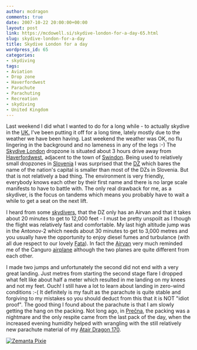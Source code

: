 ```yaml
---
author: mcdragon
comments: true
date: 2007-10-22 20:00:00+00:00
layout: post
link: https://mcdowell.si/skydive-london-for-a-day-65.html
slug: skydive-london-for-a-day
title: Skydive London for a day
wordpress_id: 65
categories:
- skydiving
tags:
- Aviation
- Drop zone
- Haverfordwest
- Parachute
- Parachuting
- Recreation
- skydiving
- United Kingdom
---
```


Last weekend I did what I wanted to do for a long while - to actually skydive in the [UK.](http://maps.google.com/maps?ll=51.5,-0.116666666667&spn=10.0,10.0&q=51.5,-0.116666666667&t=h) I've been putting it off for a long time, lately mostly due to the weather we have been having. Last weekend the weather was OK, no flu lingering in the background and no lameness in any of the legs :-)
The [Skydive London](http://www.skydivelondon.co.uk/) dropzone is situated about 3 hours drive away from [Haverfordwest](http://en.wikipedia.org/wiki/Haverfordwest), adjacent to the town of [Swindon](http://en.wikipedia.org/wiki/Swindon). Being used to relatively small dropzones in [Slovenia](http://maps.google.com/maps?ll=46.05,14.5&spn=10.0,10.0&q=46.05,14.5&t=h) I was surprised that the [DZ](http://en.wikipedia.org/wiki/Drop_zone) which bares the name of the nation's capital is smaller than most of the DZs in Slovenia. But that is not relatively a bad thing. The environment is very friendly, everybody knows each other by their first name and there is no large scale manifests to have to battle with. The only real drawback for me, as a skydiver, is the focus on tandems which means you probably have to wait a while to get a seat on the next lift.

I heard from some [skydivers](http://en.wikipedia.org/wiki/Parachuting), that the DZ only has an Airvan and that it takes about 20 minutes to get to 12,000 feet - I must be pretty unspoilt as I though the flight was relatively fast and comfortable. My last high altitude jump was in the Antonov-2 which needs about 30 minutes to get to 3,000 metres and you usually have the opportunity to enjoy diesel fumes and turbulance (with all due respect to our lovely [Fata](http://www.mihavalencic.com/?p=71)). In fact the [Airvan](http://www.gippsaero.com/ZoneID=141.htm) very much reminded me of the Canguro [airplane](http://en.wikipedia.org/wiki/Fixed-wing_aircraft) although the two planes are quite different from each other.

I made two jumps and unfortunately the second did not end with a very great landing. Just metres from starting the second stage flare I dropped what felt like about half a meter which resulted in me landing on my knees and not my feet. Ouch! I still have a lot to learn about landing in zero-wind conditions :-(
It definitely is my fault as the parachute is quite stable and forgiving to my mistakes so you should deduct from this that it is NOT "idiot proof". The good thing I found about the parachute is that I am slowly getting the hang on the packing. Not long ago, in [Prečna](https://mcdowell.si/2007/09/return-to-skydiving.html), the packing was a nightmare and the only respite came from the last pack of the day, when the increased evening humidity helped with wrangling with the still relatively new parachute material of my [Atair Dragon 170](https://mcdowell.si/2006/11/dragon-170.html).


[![Zemanta Pixie](http://img.zemanta.com/reblog_e.png?x-id=56d72ff8-2dc6-4dd5-9df4-46922537369f)](http://reblog.zemanta.com/zemified/56d72ff8-2dc6-4dd5-9df4-46922537369f/)
